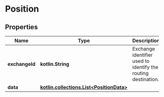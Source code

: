 
# Position

## Properties
Name | Type | Description | Notes
------------ | ------------- | ------------- | -------------
**exchangeId** | **kotlin.String** | Exchange identifier used to identify the routing destination. |  [optional]
**data** | [**kotlin.collections.List&lt;PositionData&gt;**](PositionData.md) |  |  [optional]



